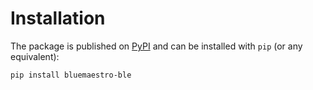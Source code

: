 # Installation

The package is published on [PyPI](https://pypi.org/project/deezer-python/) and can be installed with `pip` (or any equivalent):

```bash
pip install bluemaestro-ble
```
